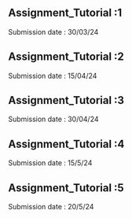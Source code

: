 ## Assignment_Tutorial :1 

Submission date : 30/03/24
## Assignment_Tutorial :2
Submission date : 15/04/24
## Assignment_Tutorial :3

Submission date : 30/04/24
## Assignment_Tutorial :4

Submission date : 15/5/24

## Assignment_Tutorial :5

Submission date : 20/5/24